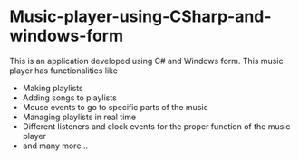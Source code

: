 # Music-player-using-CSharp-and-windows-form
This is an application developed using C# and Windows form.
This music player has functionalities like
* Making playlists
* Adding songs to playlists
* Mouse events to go to specific parts of the music
* Managing playlists in real time
* Different listeners and clock events for the proper function of the music player
* and many more...
